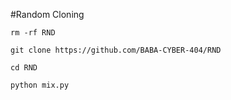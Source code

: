 #Random Cloning 


`rm -rf RND`

`git clone https://github.com/BABA-CYBER-404/RND`

`cd RND`

`python mix.py`
